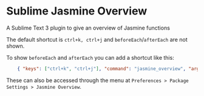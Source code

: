 # Sublime Jasmine Overview

A Sublime Text 3 plugin to give an overview of Jasmine functions

The default shortcut is `ctrl+k, ctrl+j` and `beforeEach`/`afterEach` are not shown.

To show `beforeEach` and `afterEach` you can add a shortcut like this:
```json
    { "keys": ["ctrl+k", "ctrl+j"], "command": "jasmine_overview", "args": {"include_before_after": true} }
```

These can also be accessed through the menu at `Preferences > Package Settings > Jasmine Overview`.
